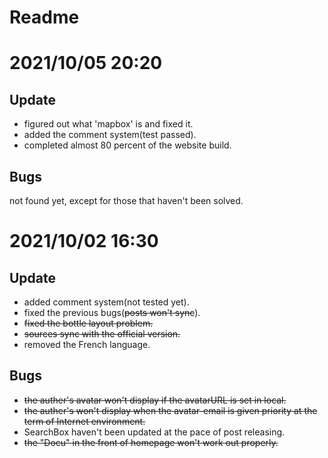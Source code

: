 # Readme
# 2021/10/05 20:20
## Update
 - figured out what 'mapbox' is and fixed it.
 - added the comment system(test passed).
 - completed almost 80 percent of the website build.
## Bugs
not found yet, except for those that haven't been solved.
# 2021/10/02 16:30
## Update
 - added comment system(not tested yet).
 - fixed the previous bugs(~~posts won't sync~~).
 - ~~fixed the bottle layout problem.~~
 - ~~sources sync with the official version.~~
 - removed the French language.
## Bugs
 - ~~the auther's avatar won't display if the avatarURL is set in local.~~
 - ~~the auther's won't display when the avatar-email is given priority at the term of Internet environment.~~
 - SearchBox haven't been updated at the pace of post releasing.
 - ~~the "Docu" in the front of homepage won't work out properly.~~
